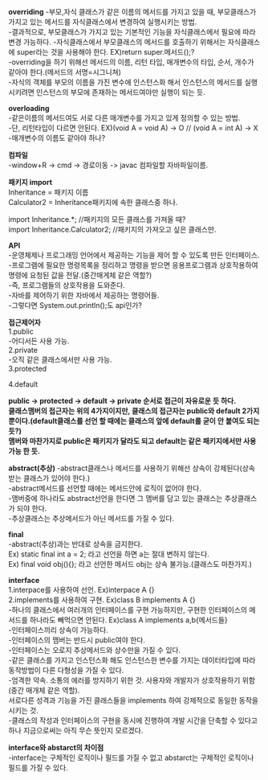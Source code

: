  
**overriding**
-부모,자식 클래스가 같은 이름의 메서드를 가지고 있을 때, 부모클래스가 가지고 있는 메서드를 자식클래스에서 변경하여 실행시키는 방법.  
-결과적으로, 부모클래스가 가지고 있는 기본적인 기능을 자식클래스에서 필요에 따라 변경 가능하다.
-자식클래스에서 부모클래스의 메서드를 호출하기 위해서는 자식클래스에 super라는 것을 사용해야 한다. EX)return super.메서드();?  
-overriding을 하기 위해선 메서드의 이름, 리턴 타입, 매개변수의 타입, 순서, 개수가 같아야 한다.(메서드의 서명=시그니쳐)  
-자식의 객체를 부모의 이름을 가진 변수에 인스턴스화 해서 인스턴스의 메서드를 실행시키려면 인스턴스의 부모에 존재하는 메서드여야만 실행이 되는 듯.  

**overloading**  
-같은이름의 메서드여도 서로 다른 매개변수를 가지고 있게 정의할 수 있는 방법.  
-단, 리턴타입이 다르면 안된다. EX)(void A = void A) -> O // (void A = int A) -> X  
-매개변수의 이름도 같아야 하나?  

**컴파일**  
-window+R -> cmd -> 경로이동 -> javac 컴파일할 자바파일이름.  

**패키지 import**  
Inheritance = 패키지 이름  
Calculator2 = Inheritance패키지에 속한 클래스중 하나.  

import Inheritance.*; //패키지의 모든 클래스를 가져올 때?   
import Inheritance.Calculator2; //패키지의 가져오고 싶은 클래스만.  

**API**  
-운영체제나 프로그래밍 언어에서 제공하는 기능을 제어 할 수 있도록 만든 인터페이스.  
-프로그램에 필요한 명령목록을 정리하고 명령을 받으면 응용프로그램과 상호작용하여 명령에 요청된 값을 전달.(중간매게체 같은 역할?)  
-즉, 프로그램들의 상호작용을 도와준다.  
-자바를 제어하기 위한 자바에서 제공하는 명령어들.  
-그렇다면 System.out.println();도 api인가?    

**접근제어자**  
1.public  
-어디서든 사용 가능.  
2.private  
-오직 같은 클래스에서만 사용 가능.  
3.protected  

4.default  

**public -> protected -> default -> private 순서로 접근이 자유로운 듯 하다.  
클래스맴버의 접근자는 위의 4가지이지만, 클래스의 접근자는 public와 default 2가지 뿐이다.(default클래스를 선언 할 때에는 클래스의 앞에 default를 굳이 안 붙여도 되는듯?)  
맴버와 마찬가지로 public은 패키지가 달라도 되고 default는 같은 패키지에서만 사용 가능 한 듯.**   

**abstract(추상)** 
-abstract클래스나 메서드를 사용하기 위해선 상속이 강제된다(상속받는 클래스가 있어야 한다.)  
-abstract메서드를 선언할 때에는 메서드안에 로직이 없어야 한다.  
-맴버중에 하나라도 abstract선언을 한다면 그 맴버를 담고 있는 클래스는 추상클래스가 되야 한다.  
-추상클래스는 추상메서드가 아닌 메서드를 가질 수 있다.  

**final**  
-abstract(추상)과는 반대로 상속을 금지한다.  
Ex) static final int a = 2; 라고 선언을 하면 a는 절대 변하지 않는다.  
Ex) final void obj(){}; 라고 선언한 메서드 obj는 상속 불가능.(클래스도 마찬가지.)    

**interface**  
1.interpace를 사용하여 선언. Ex)interpace A {}  
2.implements를 사용하여 구현. Ex)class B implements A {}   
-하나의 클래스에서 여러개의 인터페이스를 구현 가능하지만, 구현한 인터페이스의 메서드를 하나라도 빼먹으면 안된다. Ex)class A implements a,b{메서드들}  
-인터페이스끼리 상속이 가능하다.  
-인터페이스의 맴버는 반드시 public여야 한다.  
-인터페이스는 오로지 추상메서드와 상수만을 가질 수 있다.  
-같은 클래스를 가지고 인스턴스화 해도 인스턴스한 변수를 가지는 데이터타입에 따라 동작방법이 다른 다형성을 가질 수 있다.  
-엄격한 약속. 소통의 에러를 방지하기 위한 것. 사용자와 개발자가 상호작용하기 위함(중간 매개체 같은 역할).  
서로다른 성격과 기능을 가진 클래스들을 implements 하여 강제적으로 동일한 동작을 시키는 것.  
-클래스의 작성과 인터페이스의 구현을 동시에 진행하여 개발 시간을 단축할 수 있다고 하나 지금으로써는 아직 무슨 뜻인지 모르겠다.  


**interface와 abstarct의 차이점**  
-interface는 구체적인 로직이나 필드를 가질 수 없고 abstarct는 구체적인 로직이나 필드를 가질 수 있다.  



